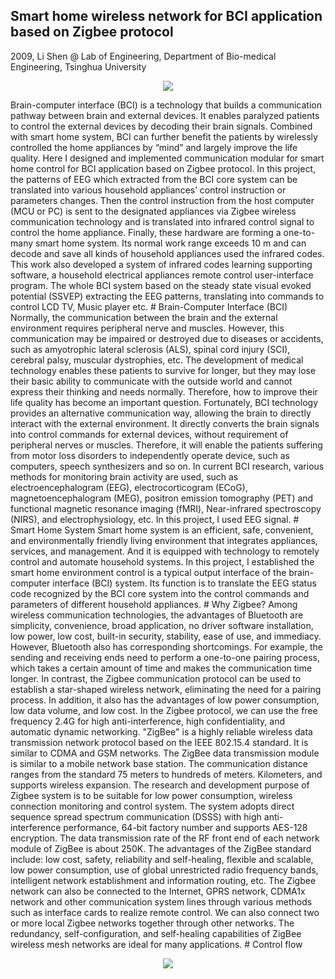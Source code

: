 ## Smart home wireless network for BCI application based on Zigbee protocol 
2009, Li Shen 
@ Lab of Engineering, Department of Bio-medical Engineering, Tsinghua University
 <p align="center">
  <img src="https://li-shen-amy.github.io/profile/images/projects/zigbee.png" />
</p>
Brain-computer interface (BCI) is a technology that builds a communication pathway between brain and external devices. It enables paralyzed patients to control the external devices by decoding their brain signals. Combined with smart home system, BCI can further benefit the patients by wirelessly controlled the home appliances by “mind” and largely improve the life quality. Here I designed and implemented communication modular for smart home control for BCI application based on Zigbee protocol.
In this project, the patterns of EEG which extracted from the BCI core system can be translated into various household appliances’ control instruction or parameters changes. Then the control instruction from the host computer (MCU or PC) is sent to the designated appliances via Zigbee wireless communication technology and is translated into infrared control signal to control the home appliance. Finally, these hardware are forming a one-to-many smart home system. Its normal work range exceeds 10 m and can decode and save all kinds of household appliances used the infrared codes.
This work also developed a system of infrared codes learning supporting software, a household electrical appliances remote control user-interface program. The whole BCI system based on the steady state visual evoked potential (SSVEP) extracting the EEG patterns, translating into commands to control LCD TV, Music player etc. 
# Brain-Computer Interface (BCI)
Normally, the communication between the brain and the external environment requires peripheral nerve and muscles. However, this communication may be impaired or destroyed due to diseases or accidents, such as amyotrophic lateral sclerosis (ALS), spinal cord injury (SCI), cerebral palsy, muscular dystrophies, etc. The development of medical technology enables these patients to survive for longer, but they may lose their basic ability to communicate with the outside world and cannot express their thinking and needs normally. Therefore, how to improve their life quality has become an important question.
Fortunately, BCI technology provides an alternative communication way, allowing the brain to directly interact with the external environment. It directly converts the brain signals into control commands for external devices, without requirement of peripheral nerves or muscles. Therefore, it will enable the patients suffering from motor loss disorders to independently operate device, such as computers, speech synthesizers and so on. 
In current BCI research, various methods for monitoring brain activity are used, such as electroencephalogram (EEG), electrocorticogram (ECoG), magnetoencephalogram (MEG), positron emission tomography (PET) and functional magnetic resonance imaging (fMRI), Near-infrared spectroscopy (NIRS), and electrophysiology, etc. In this project, I used EEG signal.
# Smart Home System
Smart home system is an efficient, safe, convenient, and environmentally friendly living environment that integrates appliances, services, and management. And it is equipped with technology to remotely control and automate household systems. 
In this project, I established the smart home environment control is a typical output interface of the brain-computer interface (BCI) system. Its function is to translate the EEG status code recognized by the BCI core system into the control commands and parameters of different household appliances.
# Why Zigbee?
Among wireless communication technologies, the advantages of Bluetooth are simplicity, convenience, broad application, no driver software installation, low power, low cost, built-in security, stability, ease of use, and immediacy. However, Bluetooth also has corresponding shortcomings. For example, the sending and receiving ends need to perform a one-to-one pairing process, which takes a certain amount of time and makes the communication time longer. In contrast, the Zigbee communication protocol can be used to establish a star-shaped wireless network, eliminating the need for a pairing process. In addition, it also has the advantages of low power consumption, low data volume, and low cost. In the Zigbee protocol, we can use the free frequency 2.4G for high anti-interference, high confidentiality, and automatic dynamic networking.
"ZigBee" is a highly reliable wireless data transmission network protocol based on the IEEE 802.15.4 standard. It is similar to CDMA and GSM networks. The ZigBee data transmission module is similar to a mobile network base station. The communication distance ranges from the standard 75 meters to hundreds of meters. Kilometers, and supports wireless expansion.
The research and development purpose of Zigbee system is to be suitable for low power consumption, wireless connection monitoring and control system. The system adopts direct sequence spread spectrum communication (DSSS) with high anti-interference performance, 64-bit factory number and supports AES-128 encryption. The data transmission rate of the RF front end of each network module of ZigBee is about 250K. The advantages of the ZigBee standard include: low cost, safety, reliability and self-healing, flexible and scalable, low power consumption, use of global unrestricted radio frequency bands, intelligent network establishment and information routing, etc.
The Zigbee network can also be connected to the Internet, GPRS network, CDMA1x network and other communication system lines through various methods such as interface cards to realize remote control. We can also connect two or more local Zigbee networks together through other networks. The redundancy, self-configuration, and self-healing capabilities of ZigBee wireless mesh networks are ideal for many applications.
# Control flow
 <p align="center">
  <img src="https://li-shen-amy.github.io/profile/images/projects/zigbee_flow.png" />
</p>



